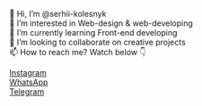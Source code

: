 👋 Hi, I’m @serhii-kolesnyk </br>
👀 I’m interested in Web-design & web-developing </br>
🌱 I’m currently learning Front-end developing </br>
💞️ I’m looking to collaborate on creative projects </br>
📫 How to reach me? Watch below 👇 

<a href="https://www.instagram.com/serhii.kolesnyk">Instagram</a> </br>
<a href="https://wa.me/380962170201">WhatsApp</a> </br>
<a href="https://t.me/serhii_kolesnyk">Telegram</a> </br>

<!---
serhii-kolesnyk/serhii-kolesnyk is a ✨ special ✨ repository because its `README.md` (this file) appears on your GitHub profile.
You can click the Preview link to take a look at your changes.
--->
